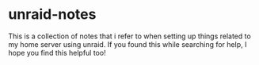 # unraid-notes
This is a collection of notes that i refer to when setting up things related to my home server using unraid. If you found this while searching for help, I hope you find this helpful too!
